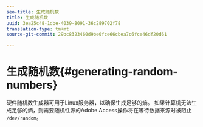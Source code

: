 ```yaml
---
seo-title: 生成随机数
title: 生成随机数
uuid: 3ea25c48-1dbe-4039-8091-36c289702f78
translation-type: tm+mt
source-git-commit: 29bc8323460d9be0fce66cbea7c6fce46df20d61

---
```



# 生成随机数{#generating-random-numbers}

硬件随机数生成器可用于Linux服务器，以确保生成足够的熵。 如果计算机无法生成足够的熵，则需要随机性源的Adobe Access操作将在等待数据来源时被阻止 `/dev/random`。
